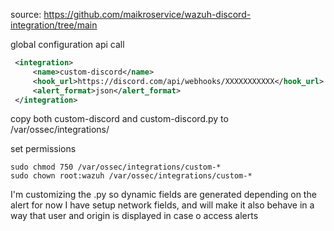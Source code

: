 source: https://github.com/maikroservice/wazuh-discord-integration/tree/main

global configuration api call
```xml
 <integration>
     <name>custom-discord</name>
     <hook_url>https://discord.com/api/webhooks/XXXXXXXXXXX</hook_url>
     <alert_format>json</alert_format>
 </integration>
```


copy both custom-discord and custom-discord.py to /var/ossec/integrations/

set permissions 
```
sudo chmod 750 /var/ossec/integrations/custom-*
sudo chown root:wazuh /var/ossec/integrations/custom-*
```

I'm customizing the .py so dynamic fields are generated depending on the alert for now I have setup network fields, and will make it also behave in a way that user and origin is displayed in case o access alerts
